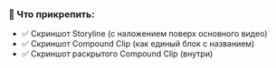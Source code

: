 ### **📎 Что прикрепить:**

- ✅ Скриншот Storyline (с наложением поверх основного видео)
- ✅ Скриншот Compound Clip (как единый блок с названием)
- ✅ Скриншот раскрытого Compound Clip (внутри)